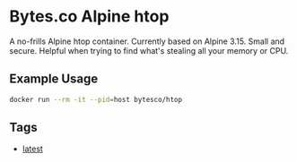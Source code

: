 # Bytes.co Alpine htop

A no-frills Alpine htop container. Currently based on Alpine 3.15. Small and secure. Helpful when trying to find what's stealing all your memory or CPU.

## Example Usage
```bash
docker run --rm -it --pid=host bytesco/htop
```

## Tags
- [latest](https://github.com/BytesCo/docker-htop/blob/main/Dockerfile)
